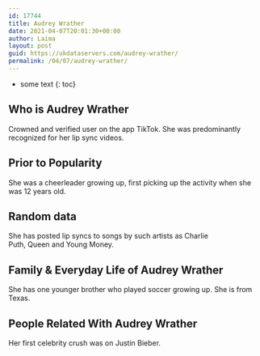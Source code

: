 ```yaml
---
id: 17744
title: Audrey Wrather
date: 2021-04-07T20:01:30+00:00
author: Laima
layout: post
guid: https://ukdataservers.com/audrey-wrather/
permalink: /04/07/audrey-wrather/
---
```


* some text
{: toc}


## Who is Audrey Wrather
                  
                  
                  
Crowned and verified user on the app TikTok. She was predominantly recognized for her lip sync videos. 
                  
              
            
              
            
                
                
                
## Prior to Popularity
                  
                  
                  
She was a cheerleader growing up, first picking up the activity when she was 12 years old.
                  
              
            
              
            
                
                
                
## Random data
                  
                  
                  
She has posted lip syncs to songs by such artists as Charlie Puth, Queen and Young Money.  
                  
              
            
              
            
                
                
                
## Family & Everyday Life of Audrey Wrather
                  
                  
                  
She has one younger brother who played soccer growing up. She is from Texas.
                  
              
            
              
            
                
                
                
## People Related With Audrey Wrather
                  
                  
                  
Her first celebrity crush was on Justin Bieber.
                  
              
            
              
            
                
              
            
              
              
            
            
              
            
          
          
          